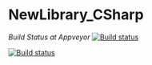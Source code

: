 # NewLibrary_CSharp

*Build Status at Appveyor*
[![Build status](https://ci.appveyor.com/api/projects/status/2n9x15yuibwndcmv/branch/master?svg=true)](https://ci.appveyor.com/project/andrewtobin/newlibrary-csharp/branch/master)

[![Build status](https://ci.appveyor.com/api/projects/status/2n9x15yuibwndcmv?svg=true)](https://ci.appveyor.com/project/andrewtobin/newlibrary-csharp)
